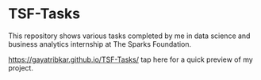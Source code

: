 # TSF-Tasks
This repository shows various tasks completed by me in data science and business analytics internship at The Sparks Foundation.

https://gayatribkar.github.io/TSF-Tasks/  tap here for a quick preview of my project.
